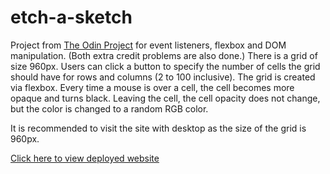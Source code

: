 # etch-a-sketch
Project from [The Odin Project](https://www.theodinproject.com/lessons/foundations-etch-a-sketch) for event listeners, flexbox and DOM manipulation. (Both extra credit problems are also done.) There is a grid of size 960px. Users can click a button to specify the number of cells the grid should have for rows and columns (2 to 100 inclusive). The grid is created via flexbox. Every time a mouse is over a cell, the cell becomes more opaque and turns black. Leaving the cell, the cell opacity does not change, but the color is changed to a random RGB color.

It is recommended to visit the site with desktop as the size of the grid is 960px.

[Click here to view deployed website](https://kevin2b.github.io/etch-a-sketch/)
